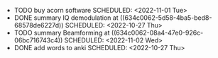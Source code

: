 - TODO buy acorn software
  SCHEDULED: <2022-11-01 Tue>
- DONE summary IQ demodulation at ((634c0062-5d58-4ba5-bed8-68578de6227d))
  SCHEDULED: <2022-10-27 Thu>
- TODO summary Beamforming at ((634c0062-08a4-47e0-926c-06bc716743c4))
  SCHEDULED: <2022-11-02 Wed>
- DONE add words to anki
  SCHEDULED: <2022-10-27 Thu>